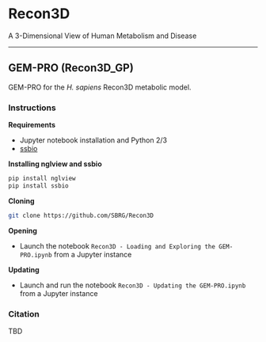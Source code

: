 # Recon3D

A 3-Dimensional View of Human Metabolism and Disease

****************************************************

## GEM-PRO (Recon3D_GP)

GEM-PRO for the *H. sapiens* Recon3D metabolic model.

### Instructions

**Requirements**
- Jupyter notebook installation and Python 2/3
- [ssbio](https://github.com/SBRG/ssbio)

**Installing nglview and ssbio**
```bash
pip install nglview
pip install ssbio
```

**Cloning**
```bash
git clone https://github.com/SBRG/Recon3D
```

**Opening**
- Launch the notebook `Recon3D - Loading and Exploring the GEM-PRO.ipynb` from a Jupyter instance

**Updating**
- Launch and run the notebook `Recon3D - Updating the GEM-PRO.ipynb` from a Jupyter instance

### Citation

TBD

